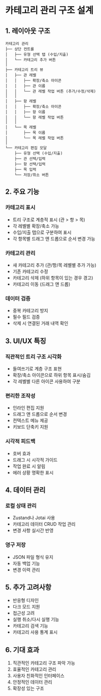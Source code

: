 # 카테고리 관리 구조 설계

## 1. 레이아웃 구조
```
카테고리 관리
├── 상단 컨트롤
│   ├── 유형 선택 탭 (수입/지출)
│   └── 카테고리 추가 버튼
│
├── 카테고리 트리 뷰
│   ├── 관 레벨
│   │   ├── 확장/축소 아이콘
│   │   ├── 관 이름
│   │   └── 관 레벨 작업 버튼 (추가/수정/삭제)
│   │
│   ├── 항 레벨
│   │   ├── 확장/축소 아이콘
│   │   ├── 항 이름
│   │   └── 항 레벨 작업 버튼
│   │
│   └── 목 레벨
│       ├── 목 이름
│       └── 목 레벨 작업 버튼
│
└── 카테고리 편집 모달
    ├── 유형 선택 (수입/지출)
    ├── 관 선택/입력
    ├── 항 선택/입력
    ├── 목 입력
    └── 저장/취소 버튼
```

## 2. 주요 기능

### 카테고리 표시
- 트리 구조로 계층적 표시 (관 > 항 > 목)
- 각 레벨별 확장/축소 가능
- 수입/지출 탭으로 구분하여 표시
- 각 항목별 드래그 앤 드롭으로 순서 변경 가능

### 카테고리 관리
- 새 카테고리 추가 (관/항/목 레벨별 추가 가능)
- 기존 카테고리 수정
- 카테고리 삭제 (하위 항목이 있는 경우 경고)
- 카테고리 이동 (드래그 앤 드롭)

### 데이터 검증
- 중복 카테고리 방지
- 필수 필드 검증
- 삭제 시 연결된 거래 내역 확인

## 3. UI/UX 특징

### 직관적인 트리 구조 시각화
- 들여쓰기로 계층 구조 표현
- 확장/축소 아이콘으로 하위 항목 표시/숨김
- 각 레벨별 다른 아이콘 사용하여 구분

### 편리한 조작성
- 인라인 편집 지원
- 드래그 앤 드롭으로 순서 변경
- 컨텍스트 메뉴 제공
- 키보드 단축키 지원

### 시각적 피드백
- 호버 효과
- 드래그 시 시각적 가이드
- 작업 완료 시 알림
- 에러 상황 명확한 표시

## 4. 데이터 관리

### 로컬 상태 관리
- Zustand나 Jotai 사용
- 카테고리 데이터 CRUD 작업 관리
- 변경 사항 실시간 반영

### 영구 저장
- JSON 파일 형식 유지
- 자동 백업 기능
- 변경 이력 관리

## 5. 추가 고려사항
- 반응형 디자인
- 다크 모드 지원
- 접근성 고려
- 실행 취소/다시 실행 기능
- 카테고리 검색 기능
- 카테고리 사용 통계 표시

## 6. 기대 효과
1. 직관적인 카테고리 구조 파악 가능
2. 효율적인 카테고리 관리
3. 사용자 친화적인 인터페이스
4. 안정적인 데이터 관리
5. 확장성 있는 구조 